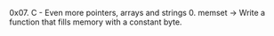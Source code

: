 0x07. C - Even more pointers, arrays and strings
0. memset -> Write a function that fills memory with a constant byte.
